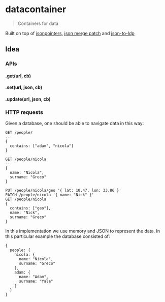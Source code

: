 # datacontainer

> Containers for data

Built on top of [jsonpointers](https://tools.ietf.org/html/rfc6901), [json merge patch](https://tools.ietf.org/html/rfc7386) and [json-to-ldp](https://github.com/nicola/json-to-ldp)

## Idea

### APIs

#### .get(url, cb)
#### .set(url, json, cb)
#### .update(url, json, cb)


### HTTP requests

Given a database, one should be able to navigate data in this way:

```
GET /people/
--
{
  contains: ["adam", "nicola"]
}
```

```
GET /people/nicola
--
{
  name: "Nicola",
  surname: "Greco"
}
```

```
PUT /people/nicola/geo '{ lat: 10.47, lon: 33.86 }'
PATCH /people/nicola '{ name: "Nick" }'
GET /people/nicola
{
  contains: ["geo"],
  name: "Nick",
  surname: "Greco"
}
```

In this implementation we use memory and JSON to represent the data.
In this particular example the database consisted of:

```
{ 
  people: {
    nicola: {
      name: "Nicola",
      surname: "Greco"
    },
    adam: {
      name: "Adam",
      surname: "Yala"
    }
  }
}
```
